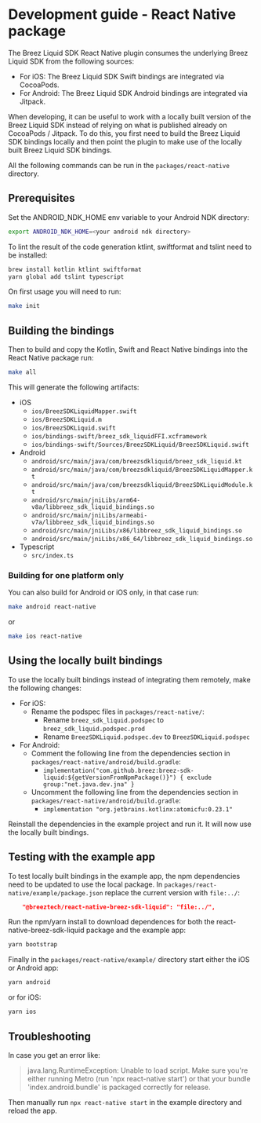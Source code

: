 # Development guide - React Native package

The Breez Liquid SDK React Native plugin consumes the underlying Breez Liquid SDK from the following sources:

-   For iOS: The Breez Liquid SDK Swift bindings are integrated via CocoaPods.
-   For Android: The Breez Liquid SDK Android bindings are integrated via Jitpack.

When developing, it can be useful to work with a locally built version of the Breez Liquid SDK instead of relying on what is published already on CocoaPods / Jitpack.
To do this, you first need to build the Breez Liquid SDK bindings locally and then point the plugin to make use of the locally built Breez Liquid SDK bindings.

All the following commands can be run in the `packages/react-native` directory.

## Prerequisites

Set the ANDROID_NDK_HOME env variable to your Android NDK directory:
```bash
export ANDROID_NDK_HOME=<your android ndk directory>
```

To lint the result of the code generation ktlint, swiftformat and tslint need to be installed:
```bash
brew install kotlin ktlint swiftformat
yarn global add tslint typescript
```

On first usage you will need to run:
```bash
make init
```

## Building the bindings

Then to build and copy the Kotlin, Swift and React Native bindings into the React Native package run:
```bash
make all
```

This will generate the following artifacts:

- iOS
	- `ios/BreezSDKLiquidMapper.swift`
	- `ios/BreezSDKLiquid.m`
	- `ios/BreezSDKLiquid.swift`
	- `ios/bindings-swift/breez_sdk_liquidFFI.xcframework`
	- `ios/bindings-swift/Sources/BreezSDKLiquid/BreezSDKLiquid.swift`
- Android
	- `android/src/main/java/com/breezsdkliquid/breez_sdk_liquid.kt`
	- `android/src/main/java/com/breezsdkliquid/BreezSDKLiquidMapper.kt`
	- `android/src/main/java/com/breezsdkliquid/BreezSDKLiquidModule.kt`
	- `android/src/main/jniLibs/arm64-v8a/libbreez_sdk_liquid_bindings.so`
	- `android/src/main/jniLibs/armeabi-v7a/libbreez_sdk_liquid_bindings.so`
	- `android/src/main/jniLibs/x86/libbreez_sdk_liquid_bindings.so`
	- `android/src/main/jniLibs/x86_64/libbreez_sdk_liquid_bindings.so`
- Typescript
	- `src/index.ts`

### Building for one platform only

You can also build for Android or iOS only, in that case run:
```bash
make android react-native
```
or
```bash
make ios react-native
```

## Using the locally built bindings

To use the locally built bindings instead of integrating them remotely, make the following changes:

- For iOS:
	- Rename the podspec files in `packages/react-native/`:
		- Rename `breez_sdk_liquid.podspec` to `breez_sdk_liquid.podspec.prod`
		- Rename `BreezSDKLiquid.podspec.dev` to `BreezSDKLiquid.podspec`
- For Android:
	- Comment the following line from the dependencies section in `packages/react-native/android/build.gradle`:
		- `implementation("com.github.breez:breez-sdk-liquid:${getVersionFromNpmPackage()}") { exclude group:"net.java.dev.jna" }`
	- Uncomment the following line from the dependencies section in `packages/react-native/android/build.gradle`:
		- `implementation "org.jetbrains.kotlinx:atomicfu:0.23.1"`

Reinstall the dependencies in the example project and run it.
It will now use the locally built bindings.

## Testing with the example app

To test locally built bindings in the example app, the npm dependencies need to be updated to use the local package.
In `packages/react-native/example/package.json` replace the current version with `file:../`:
```json
    "@breeztech/react-native-breez-sdk-liquid": "file:../",
```

Run the npm/yarn install to download dependences for both the react-native-breez-sdk-liquid package and the example app:
```bash
yarn bootstrap
```

Finally in the `packages/react-native/example/` directory start either the iOS or Android app:
```bash
yarn android
```
or for iOS:
```bash
yarn ios
```

## Troubleshooting

In case you get an error like: 
> java.lang.RuntimeException: Unable to load script. Make sure you're either running Metro (run 'npx react-native start') or that your bundle 'index.android.bundle' is packaged correctly for release. 

Then manually run `npx react-native start` in the example directory and reload the app.
